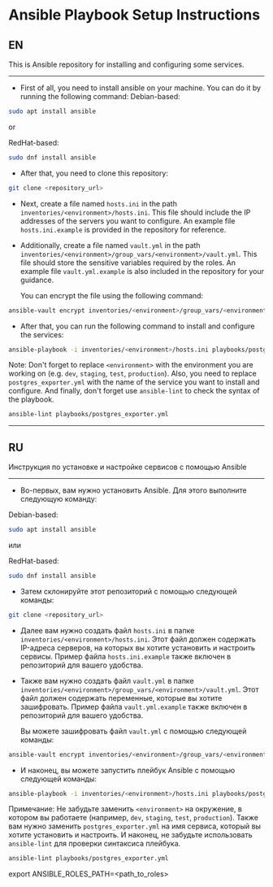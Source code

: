 # Ansible Playbook Setup Instructions

## EN

This is Ansible repository for installing and configuring some services.

---

- First of all, you need to install ansible on your machine. You can do it by running the following command:
Debian-based:
```bash
sudo apt install ansible
```
or

RedHat-based:
```bash
sudo dnf install ansible
```

- After that, you need to clone this repository:
```bash
git clone <repository_url>
```

- Next, create a file named `hosts.ini` in the path `inventories/<environment>/hosts.ini`. This file should include the IP addresses of the servers you want to configure. An example file `hosts.ini.example` is provided in the repository for reference.

- Additionally, create a file named `vault.yml` in the path `inventories/<environment>/group_vars/<environment>/vault.yml`. This file should store the sensitive variables required by the roles. An example file `vault.yml.example` is also included in the repository for your guidance.

  You can encrypt the file using the following command:
```bash
ansible-vault encrypt inventories/<environment>/group_vars/<environment>/vault.yml
```

- After that, you can run the following command to install and configure the services:
```bash
ansible-playbook -i inventories/<environment>/hosts.ini playbooks/postgres_exporter.yml --ask-vault-pass
```

Note: Don't forget to replace `<environment>` with the environment you are working on (e.g. `dev`, `staging`, `test`, `production`). Also, you need to replace `postgres_exporter.yml` with the name of the service you want to install and configure. And finally, don't forget use `ansible-lint` to check the syntax of the playbook.
```bash
ansible-lint playbooks/postgres_exporter.yml
```

---

## RU

Инструкция по установке и настройке сервисов с помощью Ansible

---

- Во-первых, вам нужно установить Ansible. Для этого выполните следующую команду:

Debian-based:
```bash
sudo apt install ansible
```
или

RedHat-based:
```bash
sudo dnf install ansible
```

- Затем склонируйте этот репозиторий с помощью следующей команды:
```bash
git clone <repository_url>
```

- Далее вам нужно создать файл `hosts.ini` в папке `inventories/<environment>/hosts.ini`. Этот файл должен содержать IP-адреса серверов, на которых вы хотите установить и настроить сервисы. Пример файла `hosts.ini.example` также включен в репозиторий для вашего удобства.

- Также вам нужно создать файл `vault.yml` в папке `inventories/<environment>/group_vars/<environment>/vault.yml`. Этот файл должен содержать переменные, которые вы хотите зашифровать. Пример файла `vault.yml.example` также включен в репозиторий для вашего удобства.

  Вы можете зашифровать файл `vault.yml` с помощью следующей команды:
```bash
ansible-vault encrypt inventories/<environment>/group_vars/<environment>/vault.yml
```

- И наконец, вы можете запустить плейбук Ansible с помощью следующей команды:
```bash
ansible-playbook -i inventories/<environment>/hosts.ini playbooks/postgres_exporter.yml --ask-vault-pass
```

Примечание: Не забудьте заменить `<environment>` на окружение, в котором вы работаете (например, `dev`, `staging`, `test`, `production`). Также вам нужно заменить `postgres_exporter.yml` на имя сервиса, который вы хотите установить и настроить. И наконец, не забудьте использовать `ansible-lint` для проверки синтаксиса плейбука.
```bash
ansible-lint playbooks/postgres_exporter.yml
```

export ANSIBLE_ROLES_PATH=<path_to_roles>
